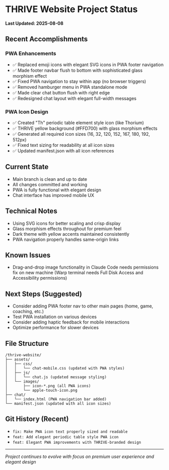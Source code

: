 # THRIVE Website Project Status
**Last Updated: 2025-08-08**

## Recent Accomplishments

### PWA Enhancements
- ✅ Replaced emoji icons with elegant SVG icons in PWA footer navigation
- ✅ Made footer navbar flush to bottom with sophisticated glass morphism effect
- ✅ Fixed PWA navigation to stay within app (no browser triggers)
- ✅ Removed hamburger menu in PWA standalone mode
- ✅ Made clear chat button flush with right edge
- ✅ Redesigned chat layout with elegant full-width messages

### PWA Icon Design
- ✅ Created "Th" periodic table element style icon (like Thorium)
- ✅ THRIVE yellow background (#FFD700) with glass morphism effects
- ✅ Generated all required icon sizes (16, 32, 120, 152, 167, 180, 192, 512px)
- ✅ Fixed text sizing for readability at all icon sizes
- ✅ Updated manifest.json with all icon references

## Current State
- Main branch is clean and up to date
- All changes committed and working
- PWA is fully functional with elegant design
- Chat interface has improved mobile UX

## Technical Notes
- Using SVG icons for better scaling and crisp display
- Glass morphism effects throughout for premium feel
- Dark theme with yellow accents maintained consistently
- PWA navigation properly handles same-origin links

## Known Issues
- Drag-and-drop image functionality in Claude Code needs permissions fix on new machine (Warp terminal needs Full Disk Access and Accessibility permissions)

## Next Steps (Suggested)
- Consider adding PWA footer nav to other main pages (home, game, coaching, etc.)
- Test PWA installation on various devices
- Consider adding haptic feedback for mobile interactions
- Optimize performance for slower devices

## File Structure
```
/thrive-website/
├── assets/
│   ├── css/
│   │   └── chat-mobile.css (updated with PWA styles)
│   ├── js/
│   │   └── chat.js (updated message styling)
│   └── images/
│       ├── icon-*.png (all PWA icons)
│       └── apple-touch-icon.png
├── chat/
│   └── index.html (PWA navigation bar added)
└── manifest.json (updated with all icon sizes)
```

## Git History (Recent)
- `fix: Make PWA icon text properly sized and readable`
- `feat: Add elegant periodic table style PWA icon`
- `feat: Elegant PWA improvements with THRIVE-branded design`

---
*Project continues to evolve with focus on premium user experience and elegant design*